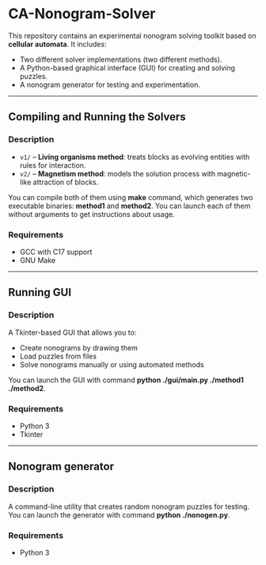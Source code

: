 # CA-Nonogram-Solver

This repository contains an experimental nonogram solving toolkit based on **cellular automata**. It includes:

- Two different solver implementations (two different methods).
- A Python-based graphical interface (GUI) for creating and solving puzzles.
- A nonogram generator for testing and experimentation.

---

## Compiling and Running the Solvers

### Description

- `v1/` – **Living organisms method**: treats blocks as evolving entities with rules for interaction.
- `v2/` – **Magnetism method**: models the solution process with magnetic-like attraction of blocks.

You can compile both of them using **make** command, which generates two executable binaries: **method1** and **method2**.
You can launch each of them without arguments to get instructions about usage.

### Requirements

- GCC with C17 support
- GNU Make

---

## Running GUI

### Description

A Tkinter-based GUI that allows you to:

- Create nonograms by drawing them
- Load puzzles from files
- Solve nonograms manually or using automated methods

You can launch the GUI with command **python ./gui/main.py ./method1 ./method2**.

### Requirements

- Python 3
- Tkinter

---

## Nonogram generator

### Description

A command-line utility that creates random nonogram puzzles for testing.
You can launch the generator with command **python ./nonogen.py**.

### Requirements

- Python 3
